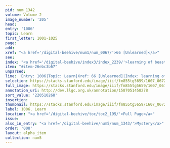 ```yaml
---
pid: num_1342
volume: Volume 2
image_number: '205'
head:
entry: '1006'
topic: Learn
first_letter: 1001-1025
page:
add:
xref: "<a href='/digital-beehive/num1/num_0067/'>66 [Unlearned]</a>"
see:
index: "<a href='/digital-beehive/index3/index_2239/'>learning of beasts</a>"
item: "#item-26ebc3b67"
unparsed:
line: 'Entry: 1006|Topic: Learn|Xref: 66 [Unlearned]|Index: learning of beasts|#item-26ebc3b67'
selection: https://stacks.stanford.edu/image/iiif/fm855tg5659/1607_0672/364,268,2796,453/full/0/default.jpg
full_image: https://stacks.stanford.edu/image/iiif/fm855tg5659/1607_0672/full/full/0/default.jpg
annotation_uri: http://dev.llgc.org.uk/annotation/1587051458278
sort_value: '220510268'
insertion:
thumbnail: https://stacks.stanford.edu/image/iiif/fm855tg5659/1607_0672/364,268,600,180/250,/0/default.jpg
label: 1006. Learn
location: "<a href='/digital-beehive/toc/toc2_195/'>Full Page</a>"
issue:
also_in_entry: "<a href='/digital-beehive/num5/num_1343/'>Mystery</a>"
order: '008'
layout: alpha_item
collection: num5
---
```

